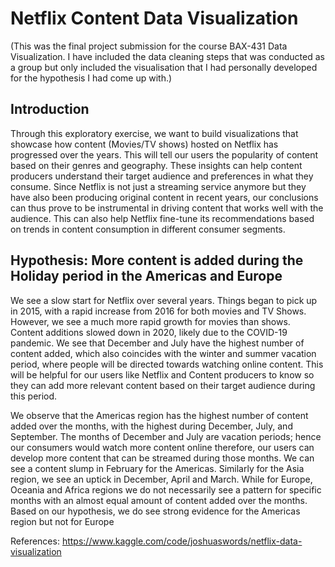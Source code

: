 # Netflix Content Data Visualization

(This was the final project submission for the course BAX-431 Data Visualization.
I have included the data cleaning steps that was conducted as a group but only 
included the visualisation that I had personally developed for the hypothesis I had come up with.)

## Introduction ##
Through this exploratory exercise, we want to build visualizations that showcase how content
(Movies/TV shows) hosted on Netflix has progressed over the years. This will tell our users the popularity
of content based on their genres and geography. These insights can help content producers understand
their target audience and preferences in what they consume. Since Netflix is not just a streaming service
anymore but they have also been producing original content in recent years, our conclusions can thus
prove to be instrumental in driving content that works well with the audience. This can also help Netflix
fine-tune its recommendations based on trends in content consumption in different consumer segments.


## Hypothesis: More content is added during the Holiday period in the Americas and Europe ##

We see a slow start for Netflix over several years. Things began to pick up in 2015, with a rapid increase
from 2016 for both movies and TV Shows. However, we see a much more rapid growth for movies than
shows. Content additions slowed down in 2020, likely due to the COVID-19 pandemic.
We see that December and July have the highest number of content added, which also coincides with the
winter and summer vacation period, where people will be directed towards watching online content. This
will be helpful for our users like Netflix and Content producers to know so they can add more relevant
content based on their target audience during this period.

We observe that the Americas region has the highest number of content added over the months, with the
highest during December, July, and September. The months of December and July are vacation periods;
hence our consumers would watch more content online therefore, our users can develop more content that
can be streamed during those months. We can see a content slump in February for the Americas. Similarly
for the Asia region, we see an uptick in December, April and March. While for Europe, Oceania and
Africa regions we do not necessarily see a pattern for specific months with an almost equal amount of
content added over the months. Based on our hypothesis, we do see strong evidence for the Americas
region but not for Europe


References: https://www.kaggle.com/code/joshuaswords/netflix-data-visualization
